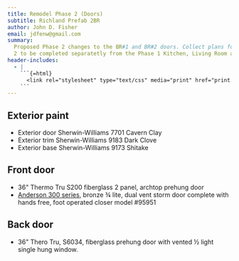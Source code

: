 ```yaml
---
title: Remodel Phase 2 (Doors)
subtitle: Richland Prefab 2BR
author: John D. Fisher
email: jdfenw@gmail.com
summary:
  Proposed Phase 2 changes to the BR#1 and BR#2 doors. Collect plans for Phase
  2 to be completed separatetly from the Phase 1 Kitchen, Living Room and Bedrooms.
header-includes:
  - |
    ```{=html}
      <link rel="stylesheet" type="text/css" media="print" href="print.css" />
    ```
---
```


## Exterior paint

- Exterior door Sherwin-Williams 7701 Cavern Clay
- Exterior trim Sherwin-Williams 9183 Dark Clove
- Exterior base Sherwin-Williams 9173 Shitake

## Front door

- 36" Thermo Tru S200 fiberglass 2 panel, archtop prehung door
- [Anderson 300 series](https://www.homedepot.com/p/Andersen-300-Series-36-in-x-80-in-Bronze-Universal-3-4-Light-Mid-View-Aluminum-Storm-Door-with-Black-Handle-Set-95953/325578583),
  bronze ¾ lite, dual vent storm door complete
  with hands free, foot operated closer model #95951

## Back door

- 36" Thero Tru, S6034, fiberglass prehung door
  with vented ½ light single hung window.
